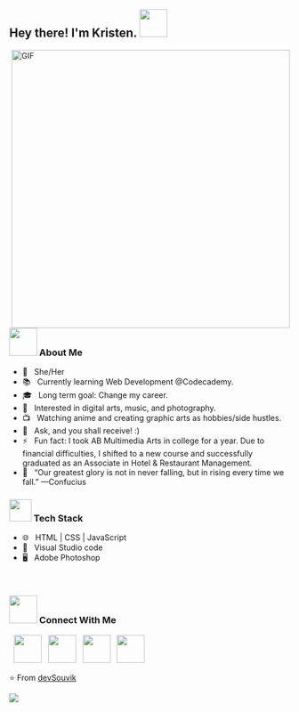 <h2> Hey there! I'm Kristen. <img src="https://i.giphy.com/media/tVZUjgV1iLr3i/giphy.webp" width="50"></h2>
<img align="right" alt="GIF" src="https://i.pinimg.com/originals/68/ae/bf/68aebf4c71bd1d6090f87237272b01e5.gif" width="500"/>

<h3><img src="https://i.giphy.com/media/rkA1VIsYLjl3q/giphy.webp" width="50"> About Me </h3>

- 💜 &nbsp; She/Her
- 📚 &nbsp; Currently learning Web Development @Codecademy.
- 🎓 &nbsp; Long term goal: Change my career.
- 👀 &nbsp; Interested in digital arts, music, and photography.
- 📺 &nbsp; Watching anime and creating graphic arts as hobbies/side hustles.
- 💬 &nbsp; Ask, and you shall receive! :)
- ⚡ &nbsp; Fun fact: I took AB Multimedia Arts in college for a year. Due to financial difficulties, I shifted to a new course and successfully graduated as an Associate in Hotel & Restaurant Management.
- 💯 &nbsp; “Our greatest glory is not in never falling, but in rising every time we fall.” —Confucius

<h3><img src="https://i.giphy.com/media/dbTYolkeisetqPhViO/giphy.webp" width="40"> Tech Stack</h3>

- 🌐 &nbsp; HTML | CSS | JavaScript
- 🔧 &nbsp; Visual Studio code
- 🖥 &nbsp; Adobe Photoshop

<br> 

<h3><img src="https://i.giphy.com/media/0zPCvpqtVpsMZySHAe/giphy.webp" width="50"> Connect With Me </h3>

<p align="left">
&nbsp; <a href="https://twitter.com/hightenn" target="_blank" rel="noopener noreferrer"><img src="https://img.icons8.com/plasticine/100/000000/twitter.png" width="50" /></a>  
&nbsp; <a href="https://www.instagram.com/hightenn/" target="_blank" rel="noopener noreferrer"><img src="https://img.icons8.com/plasticine/100/000000/instagram-new.png" width="50" /></a>  
&nbsp; <a href="https://www.linkedin.com/in/K75/" target="_blank" rel="noopener noreferrer"><img src="https://img.icons8.com/plasticine/100/000000/linkedin.png" width="50" /></a>
&nbsp; <a href="mailto:kristensocampo@gmail.com" target="_blank" rel="noopener noreferrer"><img src="https://img.icons8.com/plasticine/100/000000/gmail.png"  width="50" /></a>
</p>

⭐️ From [devSouvik](https://github.com/devSouvik)

<img src="https://i.giphy.com/media/de7YjnUgKq5Ta/giphy.webp">
